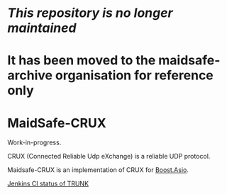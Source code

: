 # ***This repository is no longer maintained***
# It has been moved to the maidsafe-archive organisation for reference only
#
#
#
#

MaidSafe-CRUX
=============

Work-in-progress.

CRUX (Connected Reliable Udp eXchange) is a reliable UDP protocol.

Maidsafe-CRUX is an implementation of CRUX for [Boost.Asio](http://www.boost.org/doc/libs/release/libs/asio/).

[Jenkins CI status of TRUNK](wiki/Jenkins-CI-status-of-TRUNK)
